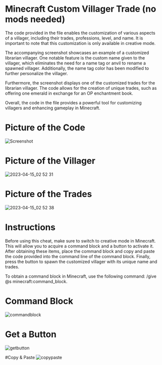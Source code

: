 # Minecraft Custom Villager Trade (no mods needed)

The code provided in the file enables the customization of various aspects of a villager, including their trades, professions, level, and name. It is important to note that this customization is only available in creative mode.

The accompanying screenshot showcases an example of a customized librarian villager. One notable feature is the custom name given to the villager, which eliminates the need for a name tag or anvil to rename a spawned villager. Additionally, the name tag color has been modified to further personalize the villager.

Furthermore, the screenshot displays one of the customized trades for the librarian villager. The code allows for the creation of unique trades, such as offering one emerald in exchange for an OP enchantment book.

Overall, the code in the file provides a powerful tool for customizing villagers and enhancing gameplay in Minecraft.

# Picture of the Code
![Screenshot](https://user-images.githubusercontent.com/122061061/232193540-0efe3fe3-f4e4-4259-90e4-d2192098ab4b.png)

# Picture of the Villager 
![2023-04-15_02 52 31](https://user-images.githubusercontent.com/122061061/232193663-a6446b49-5e9c-41de-80df-be4f09ebbb2f.png)

# Picture of the Trades
![2023-04-15_02 52 38](https://user-images.githubusercontent.com/122061061/232193664-711a943f-fc7b-4be4-b3a8-54633eea7ecc.png)

# Instructions

Before using this cheat, make sure to switch to creative mode in Minecraft. This will allow you to acquire a command block and a button to activate it. After obtaining these items, place the command block and copy and paste the code provided into the command line of the command block. Finally, press the button to spawn the customized villager with its unique name and trades.

To obtain a command block in Minecraft, use the following command: /give @s minecraft:command_block.

# Command Block
![commandblock](https://user-images.githubusercontent.com/122061061/232194127-7b422e3b-0e2d-4a75-a441-64f1153c255b.png)

# Get a Button
![getbutton](https://user-images.githubusercontent.com/122061061/232194128-4463ec7c-e947-40eb-89a9-1e8af74e0f98.png)

#Copy & Paste
![copypaste](https://user-images.githubusercontent.com/122061061/232194126-33faa529-94b6-4383-b95c-d0bb661d09fb.png)
